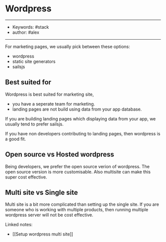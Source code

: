 # Wordpress
---
- Keywords: #stack
- author: #alex
---
For marketing pages, we usually pick between these options: 
- wordpress 
- static site generators
- sailsjs 

## Best suited for
Wordpress is best suited for marketing site, 

- you have a seperate team for marketing. 
- landing pages are not build using data from your app database. 

If you are building landing pages which displaying data from your app, we usually tend to prefer sailsjs. 

If you have non developers contributing to landing pages, then wordpress is a good fit. 

## Open source vs Hosted wordpress
Being developers, we prefer the open source verion of wordpress. The open source version is more customisable. Also multisite can make this super cost effective. 

## Multi site vs Single site
Multi site is a bit more complicated than setting up the single site. If you are someone who is working with multiple products, then running multiple wordpress server will not be cost effective. 



Linked notes: 

- [[Setup wordpress multi site]]